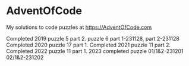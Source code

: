 # AdventOfCode

My solutions to code puzzles at https://AdventOfCode.com

Completed 2019 puzzle 5 part 2.  puzzle 6 part 1-231128, part 2-231128
Completed 2020 puzzle 17 part 1.
Completed 2021 puzzle 11 part 2.
Completed 2022 puzzle 11 part 1.
2023 completed puzzle 01/1&2-231201 02/1&2-231202  
